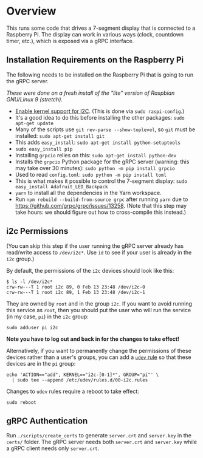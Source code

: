 # Overview

This runs some code that drives a 7-segment display that is connected to a
Raspberry Pi.
The display can work in various ways (clock, countdown timer, etc.),
which is exposed via a gRPC interface.

## Installation Requirements on the Raspberry Pi

The following needs to be installed on the Raspberry Pi that is going to run the
gRPC server.

*These were done on a fresh install of the "lite" version of Raspbian GNU/Linux
9 (stretch).*

* [Enable kernel support for I2C](https://learn.adafruit.com/adafruits-raspberry-pi-lesson-4-gpio-setup/configuring-i2c). (This is done via `sudo raspi-config`.)
* It's a good idea to do this before installing the other packages: `sudo apt-get update`
* Many of the scripts use `git rev-parse --show-toplevel`, so `git` must be
  installed: `sudo apt-get install git`
* This adds `easy_install`: `sudo apt-get install python-setuptools`
* `sudo easy_install pip`
* Installing `grpcio` relies on this: `sudo apt-get install python-dev`
* Installs the `grpcio` Python package for the gRPC server (warning: this may
  take over 30 minutes): `sudo python -m pip install grpcio`
* Used to read `config.toml`: `sudo python -m pip install toml`
* This is what makes it possible to control the 7-segment display:
  `sudo easy_install Adafruit_LED_Backpack`
* `yarn` to install all the dependencies in the Yarn workspace.
* Run `npm rebuild --build-from-source grpc` after running `yarn` due to
  https://github.com/grpc/grpc/issues/13258. (Note that this step may take
  hours: we should figure out how to cross-compile this instead.)

## i2c Permissions

(You can skip this step if the user running the gRPC server already has
read/write access to `/dev/i2c*`. Use `id` to see if your user is already in the
`i2c` group.)

By default, the permissions of the `i2c` devices should look like this:

```
$ ls -l /dev/i2c*
crw-rw---T 1 root i2c 89, 0 Feb 13 23:48 /dev/i2c-0
crw-rw---T 1 root i2c 89, 1 Feb 13 23:48 /dev/i2c-1
```

They are owned by `root` and in the group `i2c`. If you want to avoid running
this service as `root`, then you should put the user who will run the service
(in my case, `pi`) in the `i2c` group:

```
sudo adduser pi i2c
```

**Note you have to log out and back in for the changes to take effect!**

Alternatively, if you want to permanently change the permissions of these
devices rather than a user's groups, you can add a
[`udev` rule](http://www.reactivated.net/writing_udev_rules.html) so that
these devices are in the `pi` group:

```
echo 'ACTION=="add", KERNEL=="i2c-[0-1]*", GROUP="pi"' \
  | sudo tee --append /etc/udev/rules.d/00-i2c.rules
```

Changes to `udev` rules require a reboot to take effect:

```
sudo reboot
```

## gRPC Authentication

Run `./scripts/create_certs` to generate `server.crt` and `server.key` in the
`certs/` folder. The gRPC server needs both `server.crt` and `server.key`
while a gRPC client needs only `server.crt`.
